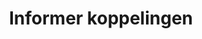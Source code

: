 ---
title: Informer koppelingen
key: informer
image: /images/@stock/Logos/informer-koppelingen.png
link_to: /koppelingen/informer
klass: boekhoud facturatie
layout: koppelingen
referral-url:

excerpt: Met onze Informer koppelingen is je administratie altijd op orde. Probeer nu! Bespaar veel tijd met onze Informer boekhoudkoppelingen.
---